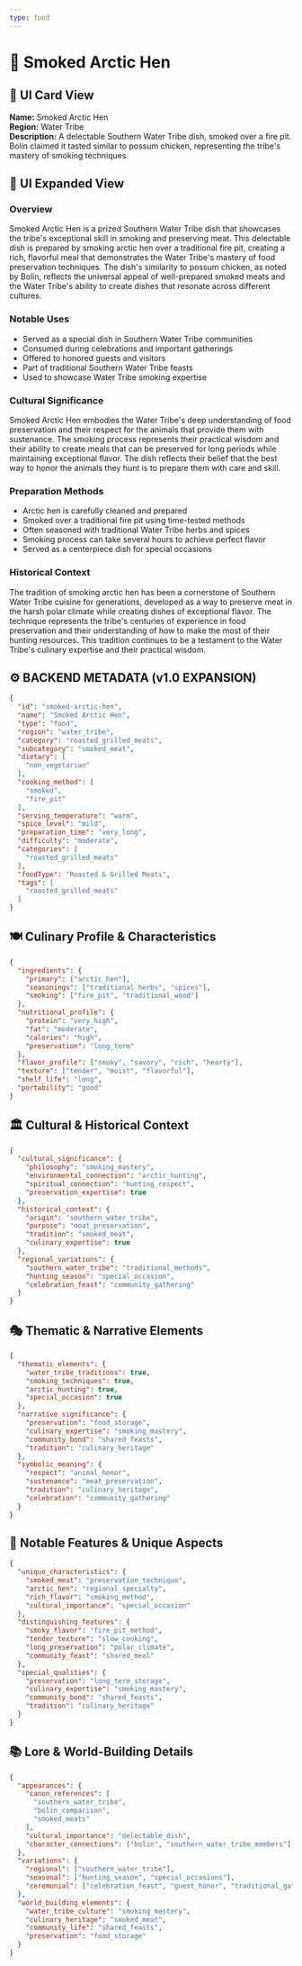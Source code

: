 ```yaml
---
type: food
---
```


# 🦅 Smoked Arctic Hen

## 🎴 UI Card View

**Name:** Smoked Arctic Hen  
**Region:** Water Tribe  
**Description:** A delectable Southern Water Tribe dish, smoked over a fire pit. Bolin claimed it tasted similar to possum chicken, representing the tribe's mastery of smoking techniques.

## 📖 UI Expanded View

### Overview
Smoked Arctic Hen is a prized Southern Water Tribe dish that showcases the tribe's exceptional skill in smoking and preserving meat. This delectable dish is prepared by smoking arctic hen over a traditional fire pit, creating a rich, flavorful meal that demonstrates the Water Tribe's mastery of food preservation techniques. The dish's similarity to possum chicken, as noted by Bolin, reflects the universal appeal of well-prepared smoked meats and the Water Tribe's ability to create dishes that resonate across different cultures.

### Notable Uses
- Served as a special dish in Southern Water Tribe communities
- Consumed during celebrations and important gatherings
- Offered to honored guests and visitors
- Part of traditional Southern Water Tribe feasts
- Used to showcase Water Tribe smoking expertise

### Cultural Significance
Smoked Arctic Hen embodies the Water Tribe's deep understanding of food preservation and their respect for the animals that provide them with sustenance. The smoking process represents their practical wisdom and their ability to create meals that can be preserved for long periods while maintaining exceptional flavor. The dish reflects their belief that the best way to honor the animals they hunt is to prepare them with care and skill.

### Preparation Methods
- Arctic hen is carefully cleaned and prepared
- Smoked over a traditional fire pit using time-tested methods
- Often seasoned with traditional Water Tribe herbs and spices
- Smoking process can take several hours to achieve perfect flavor
- Served as a centerpiece dish for special occasions

### Historical Context
The tradition of smoking arctic hen has been a cornerstone of Southern Water Tribe cuisine for generations, developed as a way to preserve meat in the harsh polar climate while creating dishes of exceptional flavor. The technique represents the tribe's centuries of experience in food preservation and their understanding of how to make the most of their hunting resources. This tradition continues to be a testament to the Water Tribe's culinary expertise and their practical wisdom.

## ⚙️ BACKEND METADATA (v1.0 EXPANSION)
```json
{
  "id": "smoked-arctic-hen",
  "name": "Smoked Arctic Hen",
  "type": "food",
  "region": "water_tribe",
  "category": "roasted_grilled_meats",
  "subcategory": "smoked_meat",
  "dietary": [
    "non_vegetarian"
  ],
  "cooking_method": [
    "smoked",
    "fire_pit"
  ],
  "serving_temperature": "warm",
  "spice_level": "mild",
  "preparation_time": "very_long",
  "difficulty": "moderate",
  "categories": [
    "roasted_grilled_meats"
  ],
  "foodType": "Roasted & Grilled Meats",
  "tags": [
    "roasted_grilled_meats"
  ]
}
```

## 🍽️ Culinary Profile & Characteristics
```json
{
  "ingredients": {
    "primary": ["arctic_hen"],
    "seasonings": ["traditional_herbs", "spices"],
    "smoking": ["fire_pit", "traditional_wood"]
  },
  "nutritional_profile": {
    "protein": "very_high",
    "fat": "moderate",
    "calories": "high",
    "preservation": "long_term"
  },
  "flavor_profile": ["smoky", "savory", "rich", "hearty"],
  "texture": ["tender", "moist", "flavorful"],
  "shelf_life": "long",
  "portability": "good"
}
```

## 🏛️ Cultural & Historical Context
```json
{
  "cultural_significance": {
    "philosophy": "smoking_mastery",
    "environmental_connection": "arctic_hunting",
    "spiritual_connection": "hunting_respect",
    "preservation_expertise": true
  },
  "historical_context": {
    "origin": "southern_water_tribe",
    "purpose": "meat_preservation",
    "tradition": "smoked_meat",
    "culinary_expertise": true
  },
  "regional_variations": {
    "southern_water_tribe": "traditional_methods",
    "hunting_season": "special_occasion",
    "celebration_feast": "community_gathering"
  }
}
```

## 🎭 Thematic & Narrative Elements
```json
{
  "thematic_elements": {
    "water_tribe_traditions": true,
    "smoking_techniques": true,
    "arctic_hunting": true,
    "special_occasion": true
  },
  "narrative_significance": {
    "preservation": "food_storage",
    "culinary_expertise": "smoking_mastery",
    "community_bond": "shared_feasts",
    "tradition": "culinary_heritage"
  },
  "symbolic_meaning": {
    "respect": "animal_honor",
    "sustenance": "meat_preservation",
    "tradition": "culinary_heritage",
    "celebration": "community_gathering"
  }
}
```

## 🌟 Notable Features & Unique Aspects
```json
{
  "unique_characteristics": {
    "smoked_meat": "preservation_technique",
    "arctic_hen": "regional_specialty",
    "rich_flavor": "smoking_method",
    "cultural_importance": "special_occasion"
  },
  "distinguishing_features": {
    "smoky_flavor": "fire_pit_method",
    "tender_texture": "slow_cooking",
    "long_preservation": "polar_climate",
    "community_feast": "shared_meal"
  },
  "special_qualities": {
    "preservation": "long_term_storage",
    "culinary_expertise": "smoking_mastery",
    "community_bond": "shared_feasts",
    "tradition": "culinary_heritage"
  }
}
```

## 📚 Lore & World-Building Details
```json
{
  "appearances": {
    "canon_references": [
      "southern_water_tribe",
      "bolin_comparison",
      "smoked_meats"
    ],
    "cultural_importance": "delectable_dish",
    "character_connections": ["bolin", "southern_water_tribe_members"]
  },
  "variations": {
    "regional": ["southern_water_tribe"],
    "seasonal": ["hunting_season", "special_occasions"],
    "ceremonial": ["celebration_feast", "guest_honor", "traditional_gathering"]
  },
  "world_building_elements": {
    "water_tribe_culture": "smoking_mastery",
    "culinary_heritage": "smoked_meat",
    "community_life": "shared_feasts",
    "preservation": "food_storage"
  }
}
```

